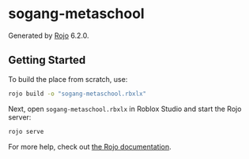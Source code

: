 # sogang-metaschool
Generated by [Rojo](https://github.com/rojo-rbx/rojo) 6.2.0.

## Getting Started
To build the place from scratch, use:

```bash
rojo build -o "sogang-metaschool.rbxlx"
```

Next, open `sogang-metaschool.rbxlx` in Roblox Studio and start the Rojo server:

```bash
rojo serve
```

For more help, check out [the Rojo documentation](https://rojo.space/docs).